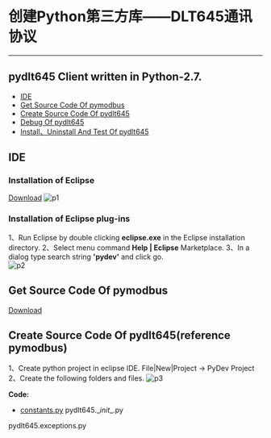 # 创建Python第三方库——DLT645通讯协议
***
## pydlt645 Client written in Python-2.7. 
* [IDE](#ide)
* [Get Source Code Of pymodbus](#get-source-code-of-pymodbus)
* [Create Source Code Of pydlt645](#create-source-code-of-pydlt645)
* [Debug Of pydlt645](#debug-of-pydlt645)
* [Install、Uninstall And Test Of pydlt645](#install-uninstall-and-test-of-pydlt645)

## IDE
### Installation of Eclipse
[Download](https://eclipse.org/downloads/eclipse-packages/)
![p1](http://i.imgur.com/P4iRhIl.png)
### Installation of Eclipse plug-ins
1、Run Eclipse by double clicking **eclipse.exe** in the Eclipse installation directory.
2、Select menu command **Help | Eclipse** Marketplace. 
3、In a dialog type search string **'pydev'** and click go.   
![p2](http://i.imgur.com/crLWFma.png)      
                                                                                                          
## Get Source Code Of pymodbus
[Download](https://github.com/bashwork/pymodbus)

## Create Source Code Of pydlt645(reference pymodbus)
1、Create python project in eclipse IDE.
File|New|Project -> PyDev Project
2、Create the following folders and files.
![p3](http://i.imgur.com/f5PaZSQ.png)

**Code:**

* [constants.py](#pydlt645.exceptions.py)
pydlt645.\__init__.py

pydlt645.exceptions.py
